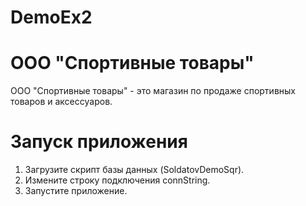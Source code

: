 # DemoEx2

# ООО "Спортивные товары" 
ООО "Спортивные товары" - это магазин по продаже спортивных товаров и аксессуаров.

# Запуск приложения
1. Загрузите скрипт базы данных (SoldatovDemoSqr).
2. Измените строку подключения connString.
3. Запустите приложение.
